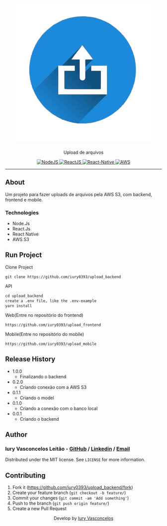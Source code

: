 <h1 align="center"><img src="./.gitdocs/logo.png" alt="Upload" /></h1>
<p align="center">Upload de arquivos</p>
<p align="center">
  <a href="https://nodejs.org/en/">
    <img src="https://img.shields.io/static/v1?label=Node&message=JS&color=blue&logo=Node.js" alt="NodeJS" />
  </a>
  <a href="https://reactjs.org/">
    <img src="https://img.shields.io/static/v1?label=React&message=JS&color=blue&logo=React" alt="ReactJS" />
  </a>
  <a href="https://reactnative.dev/">
    <img src="https://img.shields.io/static/v1?label=React&message=Native&color=blue&logo=React" alt="React-Native" />
  </a>
  <a href="https://aws.amazon.com/pt/console/">
    <img src="https://img.shields.io/static/v1?label=AWS&message=S3&color=orange&logo=Amazon" alt="AWS" />
  </a>
</p>

---

## About

Um projeto para fazer uploads de arquivos pela AWS S3, com backend, frontend e mobile.

### Technologies

<ul>
    <li>Node.Js</li>
    <li>React.Js</li>
    <li>React Native</li>
    <li>AWS S3</li>
</ul>

## Run Project

Clone Project

```git
git clone https://github.com/iury0393/upload_backend
```

API

```ssh
cd upload_backend
create a .env file, like the .env-example
yarn install
```

Web(Entre no repositório do frontend)

```ssh
https://github.com/iury0393/upload_frontend
```

Mobile(Entre no repositório do mobile)

```ssh
https://github.com/iury0393/upload_mobile
```
## Release History

- 1.0.0
  - Finalizando o backend
- 0.2.0
  - Criando conexão com a AWS S3
- 0.1.1
  - Criando o model
- 0.1.0
  - Criando a conexão com o banco local
- 0.0.1
  - Criando o backend

## Author

### Iury Vasconcelos Leitão - [GitHub](https://github.com/iury0393) / [Linkedin](https://www.linkedin.com/in/iury-vasconcelos-dev/) / [Email](mailto:iury0393@gmail.com)

Distributed under the MIT license. See `LICENSE` for more information.

## Contributing

1. Fork it (<https://github.com/iury0393/upload_backend/fork>)
2. Create your feature branch (`git checkout -b feature/`)
3. Commit your changes (`git commit -am 'Add something'`)
4. Push to the branch (`git push origin feature/`)
5. Create a new Pull Request

<p align="center">Develop by <a href="https://github.com/iury0393">Iury Vasconcelos</a></p>

